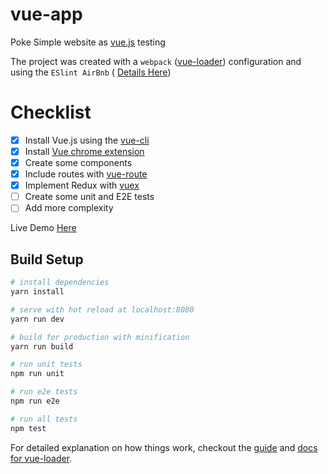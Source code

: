 # vue-app

Poke Simple website as [vue.js](https://vuejs.org/)  testing 

The project was created with a `webpack` ([vue-loader](http://vuejs.github.io/vue-loader)) configuration and using the `ESlint AirBnb` ( [Details Here](https://github.com/airbnb/javascript/tree/master/packages/eslint-config-airbnb))
# Checklist

- [x] Install Vue.js using the [vue-cli](https://github.com/vuejs/vue-cli)
- [x] Install [Vue chrome extension](https://chrome.google.com/webstore/detail/vuejs-devtools/nhdogjmejiglipccpnnnanhbledajbpd)
- [x] Create some components
- [x] Include routes with [vue-route](http://router.vuejs.org/en/)
- [x] Implement Redux with [vuex](http://vuex.vuejs.org/en)
- [ ] Create some unit and E2E tests
- [ ] Add more complexity

Live Demo [Here](https://charly-palencia.github.io/vue-example/#/)

## Build Setup

``` bash
# install dependencies
yarn install

# serve with hot reload at localhost:8080
yarn run dev

# build for production with minification
yarn run build

# run unit tests
npm run unit

# run e2e tests
npm run e2e

# run all tests
npm test
```

For detailed explanation on how things work, checkout the [guide](http://vuejs-templates.github.io/webpack/) and [docs for vue-loader](http://vuejs.github.io/vue-loader).
